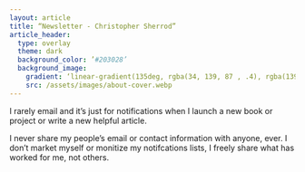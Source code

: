 ```yaml
---
layout: article
title: “Newsletter - Christopher Sherrod”
article_header:
  type: overlay
  theme: dark
  background_color: ’#203028’
  background_image:
    gradient: ‘linear-gradient(135deg, rgba(34, 139, 87 , .4), rgba(139, 34, 139, .4))’
    src: /assets/images/about-cover.webp
---
```

I rarely email and it’s just for notifications when I launch a new book or project or write a new helpful article.

I never share my people’s email or contact information with anyone, ever.
I don’t market myself or monitize my notifcations lists, I freely share what has worked for me, not others.

